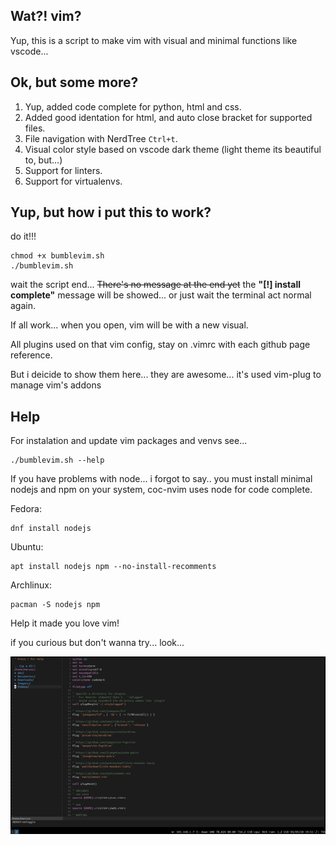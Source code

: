 ## Wat?! vim?
Yup, this is a script to make vim with visual and minimal functions like vscode...

## Ok, but some more?
1. Yup, added code complete for python, html and css.
1. Added good identation for html, and auto close bracket for supported files.
1. File navigation with NerdTree `Ctrl+t`.
1. Visual color style based on vscode dark theme (light theme its beautiful to, but...)
1. Support for linters.
1. Support for virtualenvs.

## Yup, but how i put this to work?
do it!!!

```
chmod +x bumblevim.sh
./bumblevim.sh
```

wait the script end... ~~There's no message at the end yet~~ the **"[!] install complete"** message will be showed... or just wait the terminal act normal again.

If all work... when you open, vim will be with a new visual.

All plugins used on that vim config, stay on .vimrc with each github page reference.

But i deicide to show them here... they are awesome... it's used vim-plug to manage vim's addons

## Help

For instalation and update vim packages and venvs see...
```
./bumblevim.sh --help
```

If you have problems with node... i forgot to say.. you must install minimal nodejs and npm on your system, coc-nvim uses node for code complete.

Fedora:
```
dnf install nodejs
```

Ubuntu:
```
apt install nodejs npm --no-install-recomments
```

Archlinux:
```
pacman -S nodejs npm
```


Help it made you love vim!

if you curious but don't wanna try... look...

![](imgs/vimrc.png)
